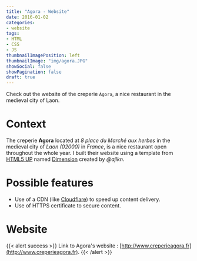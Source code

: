 ```yaml
---
title: "Agora - Website"
date: 2016-01-02
categories:
- website
tags:
- HTML
- CSS
- JS
thumbnailImagePosition: left
thumbnailImage: "img/agora.JPG"
showSocial: false
showPagination: false
draft: true
---
```


Check out the website of the creperie `Agora`, a nice restaurant in the medieval city of Laon.
<!--more-->

# Context

The creperie **Agora** located at *8 place du Marché aux herbes* in the medieval city of *Laon (02000)* in *France*, is a nice restaurant open throughout the whole year. I built their website using a template from [HTML5 UP](https://html5up.net/) named [Dimension](https://html5up.net/dimension) created by *@ajlkn*.

# Possible features

* Use of a CDN (like [Cloudflare](https://www.cloudflare.com/)) to speed up content delivery.
* Use of HTTPS certificate to secure content.


# Website

{{< alert success >}}
Link to Agora's website : [http://www.creperieagora.fr](http://www.creperieagora.fr).
{{< /alert >}}
